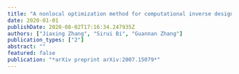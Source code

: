```yaml
---
title: "A nonlocal optimization method for computational inverse design in nanophotonics"
date: 2020-01-01
publishDate: 2020-08-02T17:16:34.247935Z
authors: ["Jiaxing Zhang", "Sirui Bi", "Guannan Zhang"]
publication_types: ["2"]
abstract: ""
featured: false
publication: "*arXiv preprint arXiv:2007.15079*"
---
```


